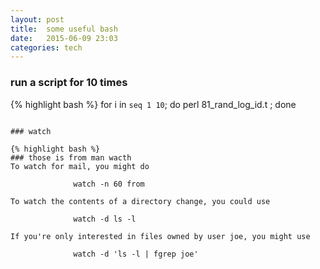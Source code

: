 ```yaml
---
layout: post
title:  some useful bash 
date:   2015-06-09 23:03 
categories: tech 
---
```


### run a script for 10 times

{% highlight bash %}
for i in `seq 1 10`; do perl 81_rand_log_id.t ; done
```

### watch

{% highlight bash %}
### those is from man wacth
To watch for mail, you might do

              watch -n 60 from

To watch the contents of a directory change, you could use

              watch -d ls -l

If you're only interested in files owned by user joe, you might use

              watch -d 'ls -l | fgrep joe'


```
